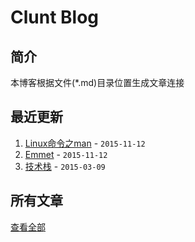 # Clunt Blog
## 简介
本博客根据文件(*.md)目录位置生成文章连接

## 最近更新
1. [Linux命令之man](/blog/Date/Linux%E5%91%BD%E4%BB%A4%E4%B9%8Bman.md) - `2015-11-12`
1. [Emmet](/blog/Skill/Auxiliary/Emmet.md) - `2015-11-12`
1. [技术栈](/blog/Skill/%E6%8A%80%E6%9C%AF%E6%A0%88.md) - `2015-03-09`

## 所有文章
[查看全部](./content.md)